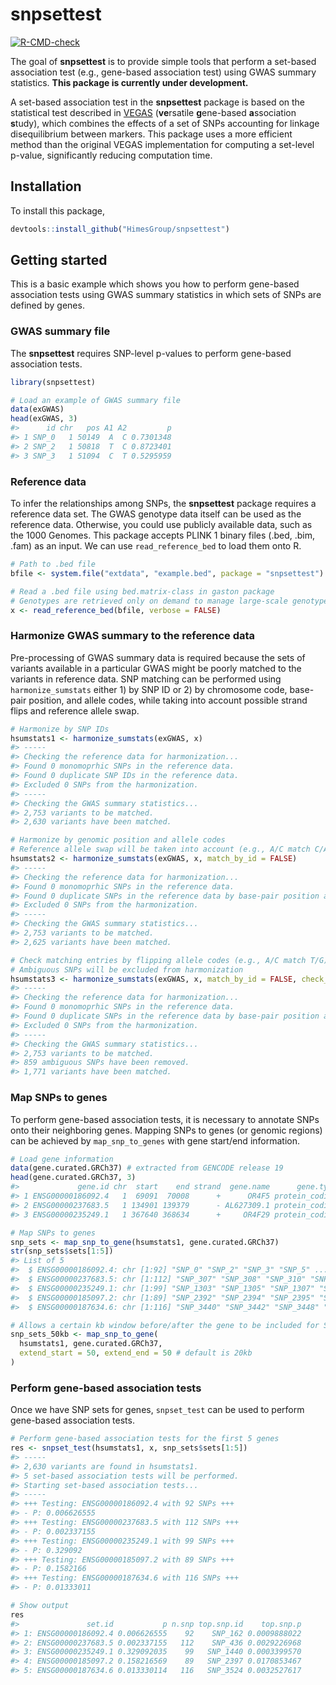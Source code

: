 
<!-- README.md is generated from README.Rmd. Please edit that file -->

# snpsettest

<!-- badges: start -->

[![R-CMD-check](https://github.com/HimesGroup/snpsettest/workflows/R-CMD-check/badge.svg)](https://github.com/HimesGroup/snpsettest/actions)
<!-- badges: end -->

The goal of **snpsettest** is to provide simple tools that perform a
set-based association test (e.g., gene-based association test) using
GWAS summary statistics. **This package is currently under
development.**

A set-based association test in the **snpsettest** package is based on
the statistical test described in
[VEGAS](https://www.ncbi.nlm.nih.gov/pmc/articles/PMC2896770/)
(**ve**rsatile **g**ene-based **a**ssociation **s**tudy), which combines
the effects of a set of SNPs accounting for linkage disequilibrium
between markers. This package uses a more efficient method than the
original VEGAS implementation for computing a set-level p-value,
significantly reducing computation time.

## Installation

To install this package,

``` r
devtools::install_github("HimesGroup/snpsettest")
```

## Getting started

This is a basic example which shows you how to perform gene-based
association tests using GWAS summary statistics in which sets of SNPs
are defined by genes.

### GWAS summary file

The **snpsettest** requires SNP-level p-values to perform gene-based
association tests.

``` r
library(snpsettest)

# Load an example of GWAS summary file
data(exGWAS)
head(exGWAS, 3)
#>      id chr   pos A1 A2         p
#> 1 SNP_0   1 50149  A  C 0.7301348
#> 2 SNP_2   1 50818  T  C 0.8723401
#> 3 SNP_3   1 51094  C  T 0.5295959
```

### Reference data

To infer the relationships among SNPs, the **snpsettest** package
requires a reference data set. The GWAS genotype data itself can be used
as the reference data. Otherwise, you could use publicly available data,
such as the 1000 Genomes. This package accepts PLINK 1 binary files
(.bed, .bim, .fam) as an input. We can use `read_reference_bed` to load
them onto R.

``` r
# Path to .bed file
bfile <- system.file("extdata", "example.bed", package = "snpsettest")

# Read a .bed file using bed.matrix-class in gaston package
# Genotypes are retrieved only on demand to manage large-scale genotype data
x <- read_reference_bed(bfile, verbose = FALSE)
```

### Harmonize GWAS summary to the reference data

Pre-processing of GWAS summary data is required because the sets of
variants available in a particular GWAS might be poorly matched to the
variants in reference data. SNP matching can be performed using
`harmonize_sumstats` either 1) by SNP ID or 2) by chromosome code,
base-pair position, and allele codes, while taking into account possible
strand flips and reference allele swap.

``` r
# Harmonize by SNP IDs
hsumstats1 <- harmonize_sumstats(exGWAS, x)
#> -----
#> Checking the reference data for harmonization...
#> Found 0 monomoprhic SNPs in the reference data.
#> Found 0 duplicate SNP IDs in the reference data.
#> Excluded 0 SNPs from the harmonization.
#> -----
#> Checking the GWAS summary statistics...
#> 2,753 variants to be matched.
#> 2,630 variants have been matched.

# Harmonize by genomic position and allele codes
# Reference allele swap will be taken into account (e.g., A/C match C/A)
hsumstats2 <- harmonize_sumstats(exGWAS, x, match_by_id = FALSE)
#> -----
#> Checking the reference data for harmonization...
#> Found 0 monomoprhic SNPs in the reference data.
#> Found 0 duplicate SNPs in the reference data by base-pair position and alleles codes.
#> Excluded 0 SNPs from the harmonization.
#> -----
#> Checking the GWAS summary statistics...
#> 2,753 variants to be matched.
#> 2,625 variants have been matched.

# Check matching entries by flipping allele codes (e.g., A/C match T/G)
# Ambiguous SNPs will be excluded from harmonization
hsumstats3 <- harmonize_sumstats(exGWAS, x, match_by_id = FALSE, check_strand_flip = TRUE)
#> -----
#> Checking the reference data for harmonization...
#> Found 0 monomoprhic SNPs in the reference data.
#> Found 0 duplicate SNPs in the reference data by base-pair position and alleles codes.
#> Excluded 0 SNPs from the harmonization.
#> -----
#> Checking the GWAS summary statistics...
#> 2,753 variants to be matched.
#> 859 ambiguous SNPs have been removed.
#> 1,771 variants have been matched.
```

### Map SNPs to genes

To perform gene-based association tests, it is necessary to annotate
SNPs onto their neighboring genes. Mapping SNPs to genes (or genomic
regions) can be achieved by `map_snp_to_genes` with gene start/end
information.

``` r
# Load gene information
data(gene.curated.GRCh37) # extracted from GENCODE release 19
head(gene.curated.GRCh37, 3)
#>             gene.id chr  start    end strand  gene.name      gene.type
#> 1 ENSG00000186092.4   1  69091  70008      +      OR4F5 protein_coding
#> 2 ENSG00000237683.5   1 134901 139379      - AL627309.1 protein_coding
#> 3 ENSG00000235249.1   1 367640 368634      +     OR4F29 protein_coding

# Map SNPs to genes
snp_sets <- map_snp_to_gene(hsumstats1, gene.curated.GRCh37)
str(snp_sets$sets[1:5])
#> List of 5
#>  $ ENSG00000186092.4: chr [1:92] "SNP_0" "SNP_2" "SNP_3" "SNP_5" ...
#>  $ ENSG00000237683.5: chr [1:112] "SNP_307" "SNP_308" "SNP_310" "SNP_311" ...
#>  $ ENSG00000235249.1: chr [1:99] "SNP_1303" "SNP_1305" "SNP_1307" "SNP_1309" ...
#>  $ ENSG00000185097.2: chr [1:89] "SNP_2392" "SNP_2394" "SNP_2395" "SNP_2397" ...
#>  $ ENSG00000187634.6: chr [1:116] "SNP_3440" "SNP_3442" "SNP_3448" "SNP_3449" ...

# Allows a certain kb window before/after the gene to be included for SNP mapping
snp_sets_50kb <- map_snp_to_gene(
  hsumstats1, gene.curated.GRCh37, 
  extend_start = 50, extend_end = 50 # default is 20kb
)
```

### Perform gene-based association tests

Once we have SNP sets for genes, `snpset_test` can be used to perform
gene-based association tests.

``` r
# Perform gene-based association tests for the first 5 genes
res <- snpset_test(hsumstats1, x, snp_sets$sets[1:5])
#> -----
#> 2,630 variants are found in hsumstats1.
#> 5 set-based association tests will be performed.
#> Starting set-based association tests...
#> -----
#> +++ Testing: ENSG00000186092.4 with 92 SNPs +++
#> - P: 0.006626555
#> +++ Testing: ENSG00000237683.5 with 112 SNPs +++
#> - P: 0.002337155
#> +++ Testing: ENSG00000235249.1 with 99 SNPs +++
#> - P: 0.329092
#> +++ Testing: ENSG00000185097.2 with 89 SNPs +++
#> - P: 0.1582166
#> +++ Testing: ENSG00000187634.6 with 116 SNPs +++
#> - P: 0.01333011

# Show output
res
#>               set.id           p n.snp top.snp.id    top.snp.p
#> 1: ENSG00000186092.4 0.006626555    92    SNP_162 0.0009888022
#> 2: ENSG00000237683.5 0.002337155   112    SNP_436 0.0029226968
#> 3: ENSG00000235249.1 0.329092035    99   SNP_1440 0.0003399570
#> 4: ENSG00000185097.2 0.158216569    89   SNP_2397 0.0170853467
#> 5: ENSG00000187634.6 0.013330114   116   SNP_3524 0.0032527617
```
